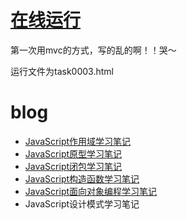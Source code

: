 # [在线运行](http://todoapp.sinaapp.com)

第一次用mvc的方式，写的乱的啊！！哭～

运行文件为task0003.html


# blog

* [JavaScript作用域学习笔记](http://naotu.baidu.com/edit.html)
* [JavaScript原型学习笔记](http://blog.csdn.net/u012038144/article/details/45419953)
* [JavaScript闭包学习笔记](http://www.zhihu.com/question/19554716/answer/44485088)
* [JavaScript构造函数学习笔记](https://github.com/yyzych/Blog/issues/4)
* [JavaScript面向对象编程学习笔记](https://github.com/yyzych/Blog/issues/5)
* JavaScript设计模式学习笔记
